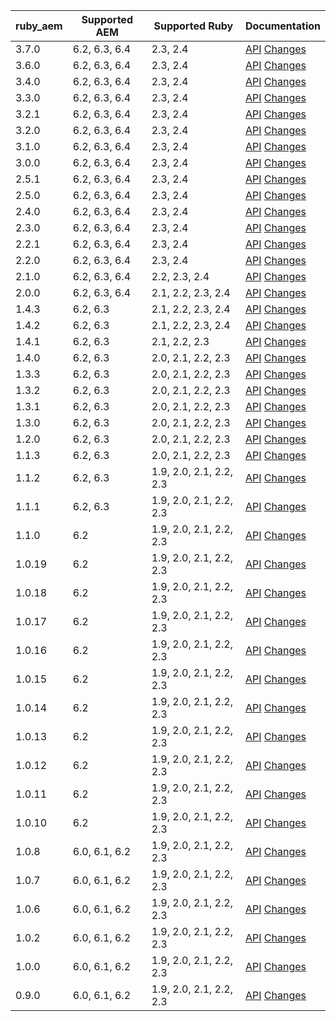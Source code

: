 | ruby_aem | Supported AEM | Supported Ruby | Documentation |
|----------|---------------|----------------|---------------|
| 3.7.0   | 6.2, 6.3, 6.4          | 2.3, 2.4      | [API](https://shinesolutions.github.io/ruby_aem/api/3.7.0/index.html) [Changes](https://github.com/shinesolutions/ruby_aem/blob/master/CHANGELOG.md#370---2020-05-21) |
| 3.6.0   | 6.2, 6.3, 6.4          | 2.3, 2.4      | [API](https://shinesolutions.github.io/ruby_aem/api/3.6.0/index.html) [Changes](https://github.com/shinesolutions/ruby_aem/blob/master/CHANGELOG.md#360---2020-04-18) |
| 3.4.0   | 6.2, 6.3, 6.4          | 2.3, 2.4      | [API](https://shinesolutions.github.io/ruby_aem/api/3.4.0/index.html) [Changes](https://github.com/shinesolutions/ruby_aem/blob/master/CHANGELOG.md#340---2019-08-22) |
| 3.3.0   | 6.2, 6.3, 6.4          | 2.3, 2.4      | [API](https://shinesolutions.github.io/ruby_aem/api/3.3.0/index.html) [Changes](https://github.com/shinesolutions/ruby_aem/blob/master/CHANGELOG.md#330---2019-08-22) |
| 3.2.1   | 6.2, 6.3, 6.4          | 2.3, 2.4      | [API](https://shinesolutions.github.io/ruby_aem/api/3.2.1/index.html) [Changes](https://github.com/shinesolutions/ruby_aem/blob/master/CHANGELOG.md#321---2019-06-05) |
| 3.2.0   | 6.2, 6.3, 6.4          | 2.3, 2.4      | [API](https://shinesolutions.github.io/ruby_aem/api/3.2/0/index.html) [Changes](https://github.com/shinesolutions/ruby_aem/blob/master/CHANGELOG.md#320---2019-06-04) |
| 3.1.0   | 6.2, 6.3, 6.4          | 2.3, 2.4      | [API](https://shinesolutions.github.io/ruby_aem/api/3.1/0/index.html) [Changes](https://github.com/shinesolutions/ruby_aem/blob/master/CHANGELOG.md#310---2019-06-03) |
| 3.0.0   | 6.2, 6.3, 6.4          | 2.3, 2.4      | [API](https://shinesolutions.github.io/ruby_aem/api/3.0/0/index.html) [Changes](https://github.com/shinesolutions/ruby_aem/blob/master/CHANGELOG.md#300---2019-05-14) |
| 2.5.1   | 6.2, 6.3, 6.4          | 2.3, 2.4      | [API](https://shinesolutions.github.io/ruby_aem/api/2.5.1/index.html) [Changes](https://github.com/shinesolutions/ruby_aem/blob/master/CHANGELOG.md#251---2019-02-02) |
| 2.5.0   | 6.2, 6.3, 6.4          | 2.3, 2.4      | [API](https://shinesolutions.github.io/ruby_aem/api/2.4.0/index.html) [Changes](https://github.com/shinesolutions/ruby_aem/blob/master/CHANGELOG.md#250---2019-02-01) |
| 2.4.0   | 6.2, 6.3, 6.4          | 2.3, 2.4      | [API](https://shinesolutions.github.io/ruby_aem/api/2.4.0/index.html) [Changes](https://github.com/shinesolutions/ruby_aem/blob/master/CHANGELOG.md#240---2019-01-07) |
| 2.3.0   | 6.2, 6.3, 6.4          | 2.3, 2.4      | [API](https://shinesolutions.github.io/ruby_aem/api/2.3.0/index.html) [Changes](https://github.com/shinesolutions/ruby_aem/blob/master/CHANGELOG.md#230---2018-12-14) |
| 2.2.1   | 6.2, 6.3, 6.4          | 2.3, 2.4      | [API](https://shinesolutions.github.io/ruby_aem/api/2.2.0/index.html) [Changes](https://github.com/shinesolutions/ruby_aem/blob/master/CHANGELOG.md#221---2018-12-03) |
| 2.2.0    | 6.2, 6.3, 6.4          | 2.3, 2.4      | [API](https://shinesolutions.github.io/ruby_aem/api/2.2.0/index.html) [Changes](https://github.com/shinesolutions/ruby_aem/blob/master/CHANGELOG.md#220---2018-11-23) |
| 2.1.0    | 6.2, 6.3, 6.4          | 2.2, 2.3, 2.4      | [API](https://shinesolutions.github.io/ruby_aem/api/2.1.0/index.html) [Changes](https://github.com/shinesolutions/ruby_aem/blob/master/CHANGELOG.md#210---2018-07-26) |
| 2.0.0    | 6.2, 6.3, 6.4          | 2.1, 2.2, 2.3, 2.4      | [API](https://shinesolutions.github.io/ruby_aem/api/1.4.1/index.html) [Changes](https://github.com/shinesolutions/ruby_aem/blob/master/CHANGELOG.md#200---2018-06-23) |
| 1.4.3    | 6.2, 6.3               | 2.1, 2.2, 2.3, 2.4      | [API](https://shinesolutions.github.io/ruby_aem/api/1.4.3/index.html) [Changes](https://github.com/shinesolutions/ruby_aem/blob/master/CHANGELOG.md#143---2018-04-19) |
| 1.4.2    | 6.2, 6.3               | 2.1, 2.2, 2.3, 2.4      | [API](https://shinesolutions.github.io/ruby_aem/api/1.4.2/index.html) [Changes](https://github.com/shinesolutions/ruby_aem/blob/master/CHANGELOG.md#142---2018-03-19) |
| 1.4.1    | 6.2, 6.3               | 2.1, 2.2, 2.3           | [API](https://shinesolutions.github.io/ruby_aem/api/1.4.1/index.html) [Changes](https://github.com/shinesolutions/ruby_aem/blob/master/CHANGELOG.md#141---2018-01-22) |
| 1.4.0    | 6.2, 6.3               | 2.0, 2.1, 2.2, 2.3      | [API](https://shinesolutions.github.io/ruby_aem/api/1.4.0/index.html) [Changes](https://github.com/shinesolutions/ruby_aem/blob/master/CHANGELOG.md#140---2017-10-07) |
| 1.3.3    | 6.2, 6.3               | 2.0, 2.1, 2.2, 2.3      | [API](https://shinesolutions.github.io/ruby_aem/api/1.3.3/index.html) [Changes](https://github.com/shinesolutions/ruby_aem/blob/master/CHANGELOG.md#133---2017-08-21) |
| 1.3.2    | 6.2, 6.3               | 2.0, 2.1, 2.2, 2.3      | [API](https://shinesolutions.github.io/ruby_aem/api/1.3.2/index.html) [Changes](https://github.com/shinesolutions/ruby_aem/blob/master/CHANGELOG.md#132) |
| 1.3.1    | 6.2, 6.3               | 2.0, 2.1, 2.2, 2.3      | [API](https://shinesolutions.github.io/ruby_aem/api/1.3.1/index.html) [Changes](https://github.com/shinesolutions/ruby_aem/blob/master/CHANGELOG.md#131---2017-07-10) |
| 1.3.0    | 6.2, 6.3               | 2.0, 2.1, 2.2, 2.3      | [API](https://shinesolutions.github.io/ruby_aem/api/1.3.0/index.html) [Changes](https://github.com/shinesolutions/ruby_aem/blob/master/CHANGELOG.md#130---2017-06-01) |
| 1.2.0    | 6.2, 6.3               | 2.0, 2.1, 2.2, 2.3      | [API](https://shinesolutions.github.io/ruby_aem/api/1.2.0/index.html) [Changes](https://github.com/shinesolutions/ruby_aem/blob/master/CHANGELOG.md#120---2017-05-26) |
| 1.1.3    | 6.2, 6.3               | 2.0, 2.1, 2.2, 2.3      | [API](https://shinesolutions.github.io/ruby_aem/api/1.1.3/index.html) [Changes](https://github.com/shinesolutions/ruby_aem/blob/master/CHANGELOG.md#113) |
| 1.1.2    | 6.2, 6.3               | 1.9, 2.0, 2.1, 2.2, 2.3 | [API](https://shinesolutions.github.io/ruby_aem/api/1.1.2/index.html) [Changes](https://github.com/shinesolutions/ruby_aem/blob/master/CHANGELOG.md#112---2017-05-18) |
| 1.1.1    | 6.2, 6.3               | 1.9, 2.0, 2.1, 2.2, 2.3 | [API](https://shinesolutions.github.io/ruby_aem/api/1.1.1/index.html) [Changes](https://github.com/shinesolutions/ruby_aem/blob/master/CHANGELOG.md#111---2017-05-12) |
| 1.1.0    | 6.2                    | 1.9, 2.0, 2.1, 2.2, 2.3 | [API](https://shinesolutions.github.io/ruby_aem/api/1.1.0/index.html) [Changes](https://github.com/shinesolutions/ruby_aem/blob/master/CHANGELOG.md#110---2017-05-09) |
| 1.0.19   | 6.2                    | 1.9, 2.0, 2.1, 2.2, 2.3 | [API](https://shinesolutions.github.io/ruby_aem/api/1.0.19/index.html) [Changes](https://github.com/shinesolutions/ruby_aem/blob/master/CHANGELOG.md#1019---2017-05-04) |
| 1.0.18   | 6.2                    | 1.9, 2.0, 2.1, 2.2, 2.3 | [API](https://shinesolutions.github.io/ruby_aem/api/1.0.18/index.html) [Changes](https://github.com/shinesolutions/ruby_aem/blob/master/CHANGELOG.md#1018---2017-04-19) |
| 1.0.17   | 6.2                    | 1.9, 2.0, 2.1, 2.2, 2.3 | [API](https://shinesolutions.github.io/ruby_aem/api/1.0.17/index.html) [Changes](https://github.com/shinesolutions/ruby_aem/blob/master/CHANGELOG.md#1017---2017-04-12) |
| 1.0.16   | 6.2                    | 1.9, 2.0, 2.1, 2.2, 2.3 | [API](https://shinesolutions.github.io/ruby_aem/api/1.0.16/index.html) [Changes](https://github.com/shinesolutions/ruby_aem/blob/master/CHANGELOG.md#1016---2017-04-11) |
| 1.0.15   | 6.2                    | 1.9, 2.0, 2.1, 2.2, 2.3 | [API](https://shinesolutions.github.io/ruby_aem/api/1.0.15/index.html) [Changes](https://github.com/shinesolutions/ruby_aem/blob/master/CHANGELOG.md#1015---2017-04-04) |
| 1.0.14   | 6.2                    | 1.9, 2.0, 2.1, 2.2, 2.3 | [API](https://shinesolutions.github.io/ruby_aem/api/1.0.14/index.html) [Changes](https://github.com/shinesolutions/ruby_aem/blob/master/CHANGELOG.md#1014---2017-03-24) |
| 1.0.13   | 6.2                    | 1.9, 2.0, 2.1, 2.2, 2.3 | [API](https://shinesolutions.github.io/ruby_aem/api/1.0.13/index.html) [Changes](https://github.com/shinesolutions/ruby_aem/blob/master/CHANGELOG.md#1013---2017-03-24) |
| 1.0.12   | 6.2                    | 1.9, 2.0, 2.1, 2.2, 2.3 | [API](https://shinesolutions.github.io/ruby_aem/api/1.0.12/index.html) [Changes](https://github.com/shinesolutions/ruby_aem/blob/master/CHANGELOG.md#1012---2017-03-15) |
| 1.0.11   | 6.2                    | 1.9, 2.0, 2.1, 2.2, 2.3 | [API](https://shinesolutions.github.io/ruby_aem/api/1.0.12/index.html) [Changes](https://github.com/shinesolutions/ruby_aem/blob/master/CHANGELOG.md#1011---2017-03-15) |
| 1.0.10   | 6.2                    | 1.9, 2.0, 2.1, 2.2, 2.3 | [API](https://shinesolutions.github.io/ruby_aem/api/1.0.12/index.html) [Changes](https://github.com/shinesolutions/ruby_aem/blob/master/CHANGELOG.md#1010---2017-03-15) |
| 1.0.8    | 6.0, 6.1, 6.2          | 1.9, 2.0, 2.1, 2.2, 2.3 | [API](https://shinesolutions.github.io/ruby_aem/api/1.0.7/index.html) [Changes](https://github.com/shinesolutions/ruby_aem/blob/master/CHANGELOG.md#108---2017-02-19) |
| 1.0.7    | 6.0, 6.1, 6.2          | 1.9, 2.0, 2.1, 2.2, 2.3 | [API](https://shinesolutions.github.io/ruby_aem/api/1.0.7/index.html) [Changes](https://github.com/shinesolutions/ruby_aem/blob/master/CHANGELOG.md#107---2017-02-09) |
| 1.0.6    | 6.0, 6.1, 6.2          | 1.9, 2.0, 2.1, 2.2, 2.3 | [API](https://shinesolutions.github.io/ruby_aem/api/1.0.6/index.html) [Changes](https://github.com/shinesolutions/ruby_aem/blob/master/CHANGELOG.md#106---2017-01-16) |
| 1.0.2    | 6.0, 6.1, 6.2          | 1.9, 2.0, 2.1, 2.2, 2.3 | [API](https://shinesolutions.github.io/ruby_aem/api/1.0.2/index.html) [Changes](https://github.com/shinesolutions/ruby_aem/blob/master/CHANGELOG.md#102---2016-12-20) |
| 1.0.0    | 6.0, 6.1, 6.2          | 1.9, 2.0, 2.1, 2.2, 2.3 | [API](https://shinesolutions.github.io/ruby_aem/api/1.0.0/index.html) [Changes](https://github.com/shinesolutions/ruby_aem/blob/master/CHANGELOG.md#100---2016-11-20) |
| 0.9.0    | 6.0, 6.1, 6.2          | 1.9, 2.0, 2.1, 2.2, 2.3 | [API](https://shinesolutions.github.io/ruby_aem/api/0.9.0/index.html) [Changes](https://github.com/shinesolutions/ruby_aem/blob/master/CHANGELOG.md#090---2016-09-12) |
